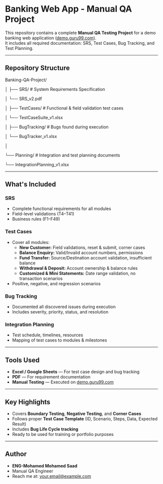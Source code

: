 #  Banking Web App - Manual QA Project

This repository contains a complete **Manual QA Testing Project** for a demo banking web application ([demo.guru99.com](http://demo.guru99.com)).  
It includes all required documentation: SRS, Test Cases, Bug Tracking, and Test Planning.

---

##  Repository Structure

Banking-QA-Project/

│
├── SRS/ # System Requirements Specification

│ └── SRS_v2.pdf

│
├── TestCases/ # Functional & field validation test cases

│ └── TestCaseSuite_v1.xlsx

│
├── BugTracking/ # Bugs found during execution

│ └── BugTracker_v1.xlsx

│

└── Planning/ # Integration and test planning documents

└── IntegrationPlanning_v1.xlsx



---

##  What's Included

###  **SRS**
- Complete functional requirements for all modules
- Field-level validations (T4–T41)
- Business rules (F1–F49)

###  **Test Cases**
- Cover all modules:
  - **New Customer:** Field validations, reset & submit, corner cases
  - **Balance Enquiry:** Valid/Invalid account numbers, permissions
  - **Fund Transfer:** Source/Destination account validation, insufficient balance
  - **Withdrawal & Deposit:** Account ownership & balance rules
  - **Customized & Mini Statements:** Date range validation, no transaction scenarios
- Positive, negative, and regression scenarios

###  **Bug Tracking**
- Documented all discovered issues during execution
- Includes severity, priority, status, and resolution

###  **Integration Planning**
- Test schedule, timelines, resources
- Mapping of test cases to modules & milestones

---

##  Tools Used
- **Excel / Google Sheets** — For test case design and bug tracking  
- **PDF** — For requirement documentation  
- **Manual Testing** — Executed on [demo.guru99.com](http://demo.guru99.com)

---

## Key Highlights
- Covers **Boundary Testing**, **Negative Testing**, and **Corner Cases**
- Follows proper **Test Case Template** (ID, Scenario, Steps, Data, Expected Result)
- Includes **Bug Life Cycle tracking**
- Ready to be used for training or portfolio purposes

---

## Author
- **ENG-Mohamed Mohamed Saad**  
- Manual QA Engineer  
- Reach me at: [your.email@example.com](mailto:your.email@example.com)

